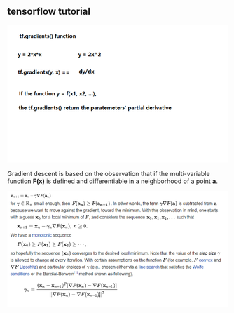## tensorflow tutorial
<p align="center">
  <img src="images/tf_gradients.png">
</p>

   Gradient descent is based on the observation that if the multi-variable function **F(**x**)** is defined and differentiable in a neighborhood of a point **a**.
<p align="left">
    <img src="images/gradient_descent.png"/>
</p>
